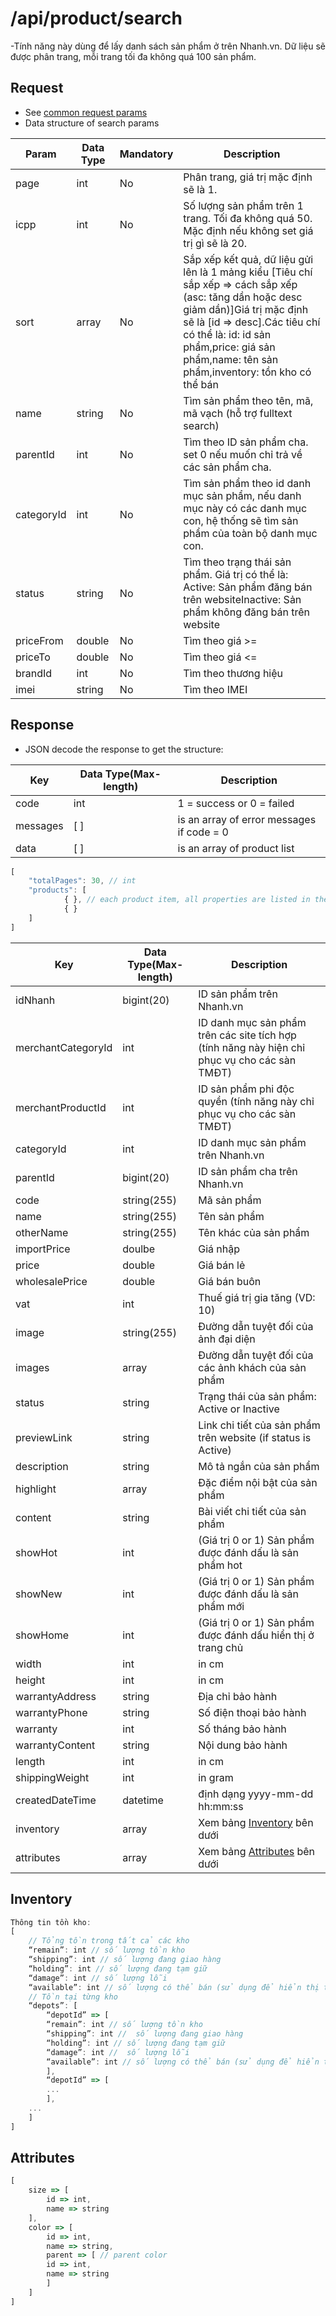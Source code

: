 # /api/product/search

-Tính năng này dùng để lấy danh sách sản phẩm ở trên Nhanh.vn. Dữ liệu sẽ được phân trang, mỗi trang tối đa không quá 100 sản phẩm.

## Request

- See [common request params](/api.md#request)
- Data structure of search params

Param | Data Type | Mandatory | Description
---------- | ---------- | --------------- |  -----------
page | int | No | Phân trang, giá trị mặc định sẽ là 1.
icpp | int | No | Số lượng sản phẩm trên 1 trang. Tối đa không quá 50. Mặc định nếu không set giá trị gì sẽ là 20.
sort | array | No | Sắp xếp kết quả, dữ liệu gửi lên là 1 mảng kiểu [Tiêu chí sắp xếp => cách sắp xếp (asc: tăng dần hoặc desc giảm dần)]Giá trị mặc định sẽ là [id => desc].Các tiêu chí có thể là: id: id sản phẩm,price: giá sản phẩm,name: tên sản phẩm,inventory: tồn kho có thể bán
name| string | No | Tìm sản phẩm theo tên, mã, mã vạch (hỗ trợ fulltext search)
parentId | int | No | Tìm theo ID sản phẩm cha. set 0 nếu muốn chỉ trả về các sản phẩm cha.
categoryId | int | No | Tìm sản phẩm theo id danh mục sản phẩm, nếu danh mục này có các danh mục con, hệ thống sẽ tìm sản phẩm của toàn bộ danh mục con.
status | string | No | Tìm theo trạng thái sản phẩm. Giá trị có thể là: Active: Sản phẩm đăng bán trên websiteInactive: Sản phẩm không đăng bán trên website
priceFrom | double |No | Tìm theo giá >=
priceTo | double | No | Tìm theo giá <=
brandId | int | No | Tìm theo thương hiệu
imei | string | No| Tìm theo IMEI

## Response

- JSON decode the response to get the structure:

Key | Data Type(Max-length) | Description
--------- | ----------- | -----------
code | int | 1 = success or 0 = failed
messages | [ ] | is an array of error messages if code = 0
data | [ ] | is an array of product list

```js
[
	"totalPages": 30, // int
	"products": [
            { }, // each product item, all properties are listed in the table below
            { }
	]
]
```

Key | Data Type(Max-length) | Description
-------- | --- | --------------
idNhanh|bigint(20)|ID sản phẩm trên Nhanh.vn
merchantCategoryId|int|ID danh mục sản phẩm trên các site tích hợp (tính năng này hiện chỉ phục vụ cho các sàn TMĐT)
merchantProductId|int|ID sản phẩm phi độc quyền (tính năng này chỉ phục vụ cho các sàn TMĐT)
categoryId|int|ID danh mục sản phẩm trên Nhanh.vn
parentId|bigint(20)|ID sản phẩm cha trên Nhanh.vn
code|string(255)|Mã sản phẩm
name|string(255)|Tên sản phẩm
otherName|string(255)|Tên khác của sản phẩm
importPrice|doulbe|Giá nhập
price|double|Giá bán lẻ
wholesalePrice|double|Giá bán buôn
vat|int|Thuế giá trị gia tăng (VD: 10)
image|string(255)|Đường dẫn tuyệt đối của ảnh đại diện
images|array|Đường dẫn tuyệt đối của các ảnh khách của sản phẩm
status|string|Trạng thái của sản phẩm: Active or Inactive
previewLink|string|Link chi tiết của sản phẩm trên website (if status is Active)
description|string|Mô tả ngắn của sản phẩm
highlight|array|Đặc điểm nội bật của sản phẩm
content|string|Bài viết chi tiết của sản phẩm
showHot|int|(Giá trị 0 or 1) Sản phẩm được đánh dấu là sản phẩm hot
showNew |int|(Giá trị 0 or 1) Sản phẩm được đánh dấu là sản phẩm mới
showHome|int|(Giá trị 0 or 1) Sản phẩm được đánh dấu hiển thị ở trang chủ
width|int |in cm
height|int|in cm
warrantyAddress|string|Địa chỉ bảo hành
warrantyPhone|string|Số điện thoại bảo hành
warranty|int|Số tháng bảo hành
warrantyContent|string|Nội dung bảo hành
length|int|in cm
shippingWeight|int|in gram
createdDateTime|datetime|định dạng yyyy-mm-dd hh:mm:ss
inventory|array| Xem bảng [Inventory](search.md#inventory) bên dưới
attributes|array | Xem bảng [Attributes](search.md#attributes) bên dưới

 


## Inventory
```js
Thông tin tồn kho:
[
    // Tổng tồn trong tất cả các kho
    “remain”: int // số lượng tồn kho
    “shipping”: int // số lượng đang giao hàng
    “holding”: int // số lượng đang tạm giữ
    “damage”: int // số lượng lỗi
    “available”: int // số lượng có thể bán (sử dụng để hiển thị trên website, chặn đặt hàng khi hết số tồn hoặc vượt quá số tồn).
    // Tồn tại từng kho
    “depots”: [
        “depotId” => [
        “remain”: int // số lượng tồn kho
        “shipping”: int //  số lượng đang giao hàng
        “holding”: int // số lượng đang tạm giữ
        “damage”: int //  số lượng lỗi
        “available”: int // số lượng có thể bán (sử dụng để hiển thị trên website, chặn đặt hàng khi hết số tồn hoặcvượt quá số tồn).
        ],
        “depotId” => [
        ...
        ],
    ...
    ]
]
```

## Attributes
```js
[
    size => [
        id => int,
        name => string
    ],
    color => [
        id => int,
        name => string,
        parent => [ // parent color
        id => int,
        name => string
        ]
    ]
]
```




